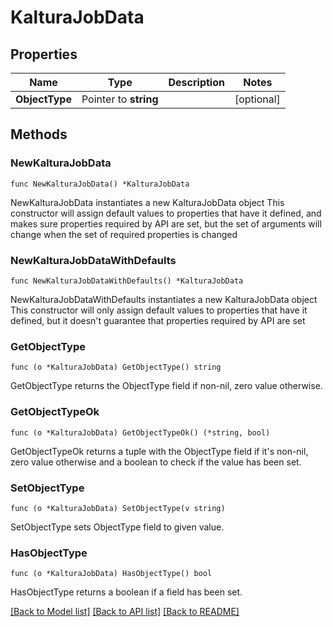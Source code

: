 # KalturaJobData

## Properties

Name | Type | Description | Notes
------------ | ------------- | ------------- | -------------
**ObjectType** | Pointer to **string** |  | [optional] 

## Methods

### NewKalturaJobData

`func NewKalturaJobData() *KalturaJobData`

NewKalturaJobData instantiates a new KalturaJobData object
This constructor will assign default values to properties that have it defined,
and makes sure properties required by API are set, but the set of arguments
will change when the set of required properties is changed

### NewKalturaJobDataWithDefaults

`func NewKalturaJobDataWithDefaults() *KalturaJobData`

NewKalturaJobDataWithDefaults instantiates a new KalturaJobData object
This constructor will only assign default values to properties that have it defined,
but it doesn't guarantee that properties required by API are set

### GetObjectType

`func (o *KalturaJobData) GetObjectType() string`

GetObjectType returns the ObjectType field if non-nil, zero value otherwise.

### GetObjectTypeOk

`func (o *KalturaJobData) GetObjectTypeOk() (*string, bool)`

GetObjectTypeOk returns a tuple with the ObjectType field if it's non-nil, zero value otherwise
and a boolean to check if the value has been set.

### SetObjectType

`func (o *KalturaJobData) SetObjectType(v string)`

SetObjectType sets ObjectType field to given value.

### HasObjectType

`func (o *KalturaJobData) HasObjectType() bool`

HasObjectType returns a boolean if a field has been set.


[[Back to Model list]](../README.md#documentation-for-models) [[Back to API list]](../README.md#documentation-for-api-endpoints) [[Back to README]](../README.md)


